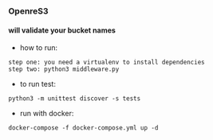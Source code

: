 ### OpenreS3

#### will validate your bucket names

- how to run:

```    
step one: you need a virtualenv to install dependencies
step two: python3 middleware.py 
```

- to run test:
```
python3 -m unittest discover -s tests
```

- run with docker:
```
docker-compose -f docker-compose.yml up -d
```